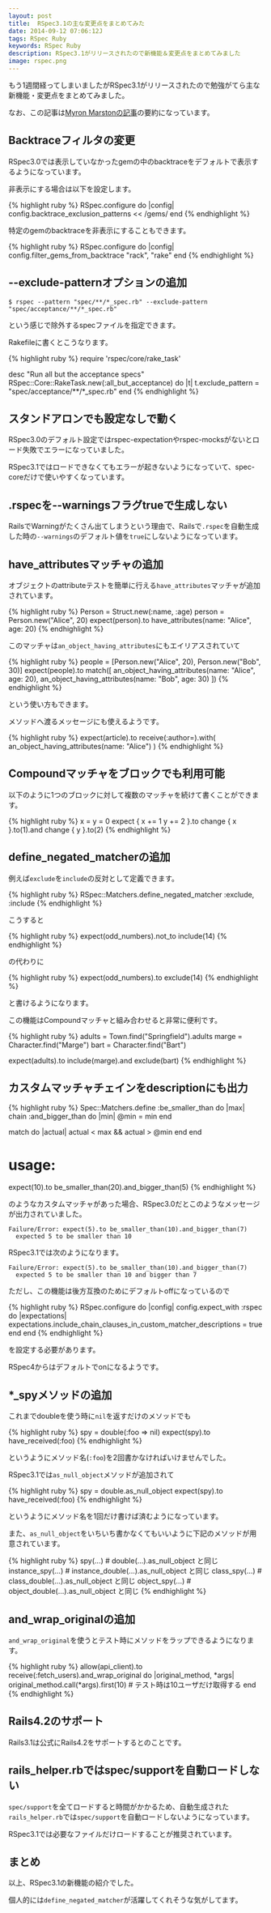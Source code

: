 ```yaml
---
layout: post
title:  RSpec3.1の主な変更点をまとめてみた
date: 2014-09-12 07:06:12J
tags: RSpec Ruby
keywords: RSpec Ruby
description: RSpec3.1がリリースされたので新機能＆変更点をまとめてみました
image: rspec.png
---
```


もう1週間経ってしまいましたがRSpec3.1がリリースされたので勉強がてら主な新機能・変更点をまとめてみました。

なお、この記事は[Myron Marstonの記事](http://myronmars.to/n/dev-blog/2014/09/rspec-3-1-has-been-released)の要約になっています。

## Backtraceフィルタの変更

RSpec3.0では表示していなかったgemの中のbacktraceをデフォルトで表示するようになっています。

非表示にする場合は以下を設定します。

{% highlight ruby %}
RSpec.configure do |config|
  config.backtrace_exclusion_patterns << /gems/
end
{% endhighlight %}

特定のgemのbacktraceを非表示にすることもできます。

{% highlight ruby %}
RSpec.configure do |config|
  config.filter_gems_from_backtrace "rack", "rake"
end
{% endhighlight %}

## --exclude-patternオプションの追加

    $ rspec --pattern "spec/**/*_spec.rb" --exclude-pattern "spec/acceptance/**/*_spec.rb"

という感じで除外するspecファイルを指定できます。

Rakefileに書くとこうなります。

{% highlight ruby %}
require 'rspec/core/rake_task'

desc "Run all but the acceptance specs"
RSpec::Core::RakeTask.new(:all_but_acceptance) do |t|
  t.exclude_pattern = "spec/acceptance/**/*_spec.rb"
end
{% endhighlight %}

## スタンドアロンでも設定なしで動く

RSpec3.0のデフォルト設定ではrspec-expectationやrspec-mocksがないとロード失敗でエラーになっていました。

RSpec3.1ではロードできなくてもエラーが起きないようになっていて、spec-coreだけで使いやすくなっています。

## .rspecを--warningsフラグtrueで生成しない

RailsでWarningがたくさん出てしまうという理由で、Railsで`.rspec`を自動生成した時の`--warnings`のデフォルト値を`true`にしないようになっています。

## have_attributesマッチャの追加

オブジェクトのattributeテストを簡単に行える`have_attributes`マッチャが追加されています。

{% highlight ruby %}
Person = Struct.new(:name, :age)
person = Person.new("Alice", 20)
expect(person).to have_attributes(name: "Alice", age: 20)
{% endhighlight %}

このマッチャは`an_object_having_attributes`にもエイリアスされていて

{% highlight ruby %}
people = [Person.new("Alice", 20), Person.new("Bob", 30)]
expect(people).to match([
  an_object_having_attributes(name: "Alice", age: 20),
  an_object_having_attributes(name: "Bob",   age: 30)
])
{% endhighlight %}

という使い方もできます。

メソッドへ渡るメッセージにも使えるようです。

{% highlight ruby %}
expect(article).to receive(:author=).with(
  an_object_having_attributes(name: "Alice")
)
{% endhighlight %}

## Compoundマッチャをブロックでも利用可能

以下のように1つのブロックに対して複数のマッチャを続けて書くことができます。

{% highlight ruby %}
x = y = 0
expect {
  x += 1
  y += 2
}.to change { x }.to(1).and change { y }.to(2)
{% endhighlight %}

## define_negated_matcherの追加

例えば`exclude`を`include`の反対として定義できます。

{% highlight ruby %}
RSpec::Matchers.define_negated_matcher :exclude, :include
{% endhighlight %}

こうすると

{% highlight ruby %}
expect(odd_numbers).not_to include(14)
{% endhighlight %}

の代わりに

{% highlight ruby %}
expect(odd_numbers).to exclude(14)
{% endhighlight %}

と書けるようになります。

この機能はCompoundマッチャと組み合わせると非常に便利です。

{% highlight ruby %}
adults = Town.find("Springfield").adults
marge  = Character.find("Marge")
bart   = Character.find("Bart")

expect(adults).to include(marge).and exclude(bart)
{% endhighlight %}

## カスタムマッチャチェインをdescriptionにも出力

{% highlight ruby %}
Spec::Matchers.define :be_smaller_than do |max|
  chain :and_bigger_than do |min|
    @min = min
  end

  match do |actual|
    actual < max && actual > @min
  end
end

# usage:
expect(10).to be_smaller_than(20).and_bigger_than(5)
{% endhighlight %}

のようなカスタムマッチャがあった場合、RSpec3.0だとこのようなメッセージが出力されていました。

    Failure/Error: expect(5).to be_smaller_than(10).and_bigger_than(7)
      expected 5 to be smaller than 10

RSpec3.1では次のようになります。

    Failure/Error: expect(5).to be_smaller_than(10).and_bigger_than(7)
      expected 5 to be smaller than 10 and bigger than 7

ただし、この機能は後方互換のためにデフォルトoffになっているので

{% highlight ruby %}
RSpec.configure do |config|
  config.expect_with :rspec do |expectations|
    expectations.include_chain_clauses_in_custom_matcher_descriptions = true
  end
end
{% endhighlight %}

を設定する必要があります。

RSpec4からはデフォルトでonになるようです。

## *_spyメソッドの追加

これまでdoubleを使う時に`nil`を返すだけのメソッドでも

{% highlight ruby %}
spy = double(:foo => nil)
expect(spy).to have_received(:foo)
{% endhighlight %}

というようにメソッド名(`:foo`)を2回書かなければいけませんでした。

RSpec3.1では`as_null_object`メソッドが追加されて

{% highlight ruby %}
spy = double.as_null_object
expect(spy).to have_received(:foo)
{% endhighlight %}

というようにメソッド名を1回だけ書けば済むようになっています。

また、`as_null_object`をいちいち書かなくてもいいように下記のメソッドが用意されています。

{% highlight ruby %}
spy(...)          # double(...).as_null_object と同じ
instance_spy(...) # instance_double(...).as_null_object  と同じ
class_spy(...)    # class_double(...).as_null_object と同じ
object_spy(...)   # object_double(...).as_null_object と同じ
{% endhighlight %}

## and_wrap_originalの追加

`and_wrap_original`を使うとテスト時にメソッドをラップできるようになります。

{% highlight ruby %}
allow(api_client).to receive(:fetch_users).and_wrap_original do |original_method, *args|
  original_method.call(*args).first(10) # テスト時は10ユーザだけ取得する
end
{% endhighlight %}

## Rails4.2のサポート

Rails3.1は公式にRails4.2をサポートするとのことです。

## rails_helper.rbではspec/supportを自動ロードしない

`spec/support`を全てロードすると時間がかかるため、自動生成された`rails_helper.rb`では`spec/support`を自動ロードしないようになっています。

RSpec3.1では必要なファイルだけロードすることが推奨されています。

## まとめ

以上、RSpec3.1の新機能の紹介でした。

個人的には`define_negated_matcher`が活躍してくれそうな気がしてます。